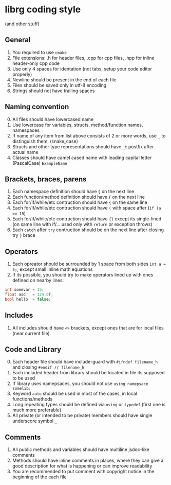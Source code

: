 # librg coding style

(and other stuff)

## General

1. You required to use `cmake`
2. File extensions: .h for header files, .cpp for cpp files, .hpp for inline header-only cpp code
3. Use only 4 spaces for identation (not tabs, setup your code editor properly)
4. Newline should be present in the end of each file
5. Files should be saved only in utf-8 encoding
6. Strings should not have trailing spaces

## Naming convention

0. All files should have lowercased name
1. Use lowercase for variables, structs, method/function names, namespaces
2. If name of any item from list above consists of 2 or more words, use `_` to distinguish them. (snake_case)
3. Structs and other type representations should have `_t` postfix after actual name
4. Classes should have camel cased name with leading capital letter (PascalCase) `ExampleName`

## Brackets, braces, parens

1. Each namespace definition should have `{` on the next line
2. Each function/method definition should have `{` on the next line
3. Each for/if/while/etc contruction should have `{` on the same line
4. Each for/if/while/etc contruction should have `(` with space after (`if (a == 15`)
5. Each for/if/while/etc contruction should have `{}` except its single-lined (on same line with if/... used only with `return` or exception throws)
6. Each `catch` after `try` contruction should be on the next line after closing try `}` brace

## Operators

1. Each opreator should be surrounded by 1 space from both sides `int a = 5;`, except small inline math equations
2. If its possible, you should try to make operators lined up with ones defined on nearby lines:

```cpp
int somevar = 15;
float asd   = 124.0f;
bool hello  = false;
```

## Includes

1. All includes should have `<>` brackets, except ones that are for local files (near current file).

## Code and Library

0. Each header file should have include-guard with `#ifndef filename_h` and closing `#endif // filename_h`
1. Each included header from library should be located in file its supposed to be used
2. If library uses namepsaces, you should not use `using namepsace somelib;`
3. Keyword `auto` should be used in most of the cases, in local functions/methods
4. Long repeating types should be defined via `using` or `typedef` (first one is much more preferable)
5. All private (or intended to be private) members should have single underscore symbol `_`

## Comments

1. All public methods and variables should have multiline jsdoc-like comments
2. Methods should have inline comments in places, where they can give a good description for what is happening or can improve readability
3. You are recommended to put comment with copyright notice in the beginning of the each file
